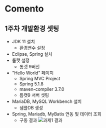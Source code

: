 # Comento


## 1주차 개발환경 셋팅
* JDK 11 설치
   * 환경변수 설정
* Eclipse, Spring 설치
* 톰캣 설정
  * 톰캣 9버전
* "Hello World" 페이지
  * Spring MVC Project
  * Spring 5.1.8
  * maven-compiler 3.7.0
  * 톰캣9 서버 셋팅
* MariaDB, MySQL Workbench 설치
  * 샘플DB 생성
* Spring, Mariadb, MyBatis 연동 및 데이터 조회
  * 구동 결과
  ![과제1 결과](https://user-images.githubusercontent.com/60144904/143015544-c78f7e2e-39e5-4894-85c6-13993573429a.PNG)
